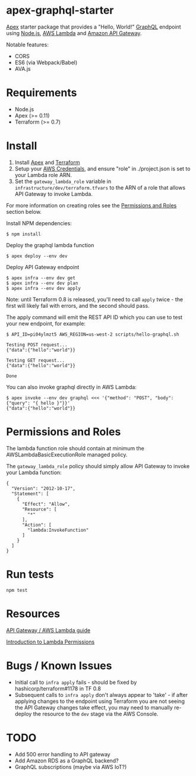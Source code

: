 # apex-graphql-starter

[Apex](https://apex.run) starter package that provides a "Hello, World!" [GraphQL](http://graphql.org/) endpoint using [Node.js](https://nodejs.org/), [AWS Lambda](https://aws.amazon.com/lambda/) and [Amazon API Gateway](https://aws.amazon.com/api-gateway/).

Notable features:

* CORS
* ES6 (via Webpack/Babel)
* AVA.js

# Requirements

* Node.js
* Apex (>= 0.11)
* Terraform (>= 0.7)

# Install

1. Install [Apex](https://apex.run) and [Terraform](https://www.terraform.io/)
1. Setup your [AWS Credentials](http://apex.run/#aws-credentials), and ensure "role" in ./project.json is set to your Lambda role ARN.
1. Set the `gateway_lambda_role` variable in `infrastructure/dev/terraform.tfvars` to the ARN of a role that allows API Gateway to invoke Lambda.

For more information on creating roles see the [Permissions and Roles](#permissions-and-roles) section below.

Install NPM dependencies:

```
$ npm install
```

Deploy the graphql lambda function

```
$ apex deploy --env dev
```

Deploy API Gateway endpoint

```
$ apex infra --env dev get
$ apex infra --env dev plan
$ apex infra --env dev apply
```

Note: until Terraform 0.8 is released, you'll need to call `apply` twice - the first will likely fail with errors, and the second should pass.

The apply command will emit the REST API ID which you can use to test your new endpoint, for example:


```
$ API_ID=pi04ylmzt5 AWS_REGION=us-west-2 scripts/hello-graphql.sh

Testing POST request...
{"data":{"hello":"world"}}

Testing GET request...
{"data":{"hello":"world"}}

Done
```

You can also invoke graphql directly in AWS Lambda:

```
$ apex invoke --env dev graphql <<< '{"method": "POST", "body": {"query": "{ hello }"}}'
{"data":{"hello":"world"}}
```

# Permissions and Roles

The lambda function role should contain at minimum the AWSLambdaBasicExecutionRole managed policy.

The `gateway_lambda_role` policy should simply allow API Gateway to invoke your Lambda function:

```
{
  "Version": "2012-10-17",
  "Statement": [
    {
      "Effect": "Allow",
      "Resource": [
        "*"
      ],
      "Action": [
        "lambda:InvokeFunction"
      ]
    }
  ]
}
```

# Run tests

`npm test`


# Resources

[API Gateway / AWS Lambda guide](http://docs.aws.amazon.com/apigateway/latest/developerguide/getting-started.html)

[Introduction to Lambda Permissions](http://docs.aws.amazon.com/lambda/latest/dg/intro-permission-model.html)

# Bugs / Known Issues

* Initial call to `infra apply` fails - should be fixed by hashicorp/terraform#1178 in TF 0.8
* Subsequent calls to `infra apply` don't always appear to 'take' - if after applying changes to the endpoint using 
Terraform you are not seeing the API Gateway changes take effect, you may need to manually re-deploy the resource to the 
`dev` stage via the AWS Console.

# TODO

* Add 500 error handling to API gateway
* Add Amazon RDS as a GraphQL backend?
* GraphQL subscriptions (maybe via AWS IoT?)
